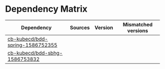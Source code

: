 # Dependency Matrix

Dependency | Sources | Version | Mismatched versions
---------- | ------- | ------- | -------------------
[cb-kubecd/bdd-spring-1586752355](https://github.com/cb-kubecd/bdd-spring-1586752355.git) |  | []() | 
[cb-kubecd/bdd-sbhg-1586753832](https://github.com/cb-kubecd/bdd-sbhg-1586753832.git) |  | []() | 

